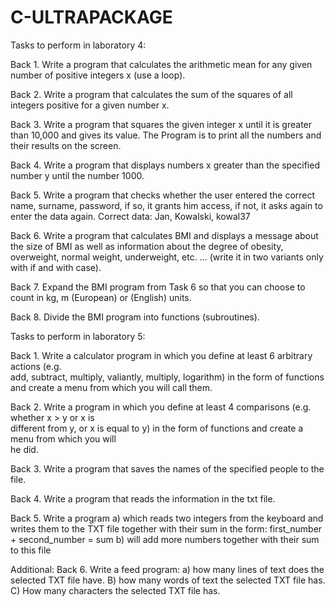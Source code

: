 # C-ULTRAPACKAGE

Tasks to perform in laboratory 4:

Back 1. Write a program that calculates the arithmetic mean for any given number of positive integers x (use a loop).

Back 2. Write a program that calculates the sum of the squares of all integers positive for a given number x.

Back 3. Write a program that squares the given integer x until it is greater than 10,000 and gives its value. The Program is to print all the numbers and their results on the screen.

Back 4. Write a program that displays numbers x greater than the specified number y until the number 1000.

Back 5. Write a program that checks whether the user entered the correct name, surname, password, if so, it grants him access, if not, it asks again to enter the data again. 
Correct data: Jan, Kowalski, kowal37

Back 6. Write a program that calculates BMI and displays a message about the size of BMI as well as information about the degree of obesity, overweight, normal weight, underweight, etc. ... (write it in two variants only with if and with case).

Back 7. Expand the BMI program from Task 6 so that you can choose to count in kg, m (European) or (English) units.

Back 8. Divide the BMI program into functions (subroutines).




Tasks to perform in laboratory 5:

Back 1. Write a calculator program in which you define at least 6 arbitrary actions (e.g.  
add, subtract, multiply, valiantly, multiply, logarithm) in the form of functions and create a menu from which you will call them. 

Back 2. Write a program in which you define at least 4 comparisons (e.g. whether x > y or x is  
different from y, or x is equal to y) in the form of functions and create a menu from which you will  
he did. 

Back 3. Write a program that saves the names of the specified people to the file.

Back 4. Write a program that reads the information in the txt file.

Back 5. Write a program 
a) which reads two integers from the keyboard and writes them to the TXT file together with their sum in the form: first_number + second_number = sum
b) will add more numbers together with their sum to this file

Additional:
Back 6. Write a feed program: 
a) how many lines of text does the selected TXT file have.
B) how many words of text the selected TXT file has.
C) How many characters the selected TXT file has.

